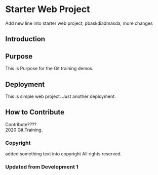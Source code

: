 # Starter Web Project
Add new line into starter web project, pbaskdiadmasda, more changes

## Introduction

## Purpose
This is Purpose for the Git training demos.

## Deployment
This is simple web project. Just another deployment.

## How to Contribute
Contribute????	
2020 Git.Training.

### Copyright 
added something text into copyright All rights reserved.

### Updated from Development 1

